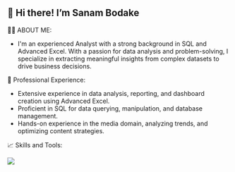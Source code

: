 ## 👋 Hi there! I’m Sanam Bodake

<!--
**SanamBodake/SanamBodake** is a ✨ _special_ ✨ repository because its `README.md` (this file) appears on your GitHub profile.

Here are some ideas to get you started: -->
🤵‍♀️ ABOUT ME:
- I'm an experienced Analyst with a strong background in SQL and Advanced Excel. With a passion for data analysis and problem-solving, I specialize in extracting meaningful insights from complex datasets to drive business decisions.

💼 Professional Experience:
- Extensive experience in data analysis, reporting, and dashboard creation using Advanced Excel.
- Proficient in SQL for data querying, manipulation, and database management.
- Hands-on experience in the media domain, analyzing trends, and optimizing content strategies.

📈 Skills and Tools:

![](https://www.google.com/imgres?imgurl=https%3A%2F%2Fupload.wikimedia.org%2Fwikipedia%2Fcommons%2Fthumb%2F3%2F34%2FMicrosoft_Office_Excel_%25282019%25E2%2580%2593present%2529.svg%2F1101px-Microsoft_Office_Excel_%25282019%25E2%2580%2593present%2529.svg.png&tbnid=7nudeqO_cIOhPM&vet=12ahUKEwjE1bKVr_uGAxUD9qACHXY1BRIQMygAegQIARBH..i&imgrefurl=https%3A%2F%2Fcommons.wikimedia.org%2Fwiki%2FFile%3AMicrosoft_Office_Excel_(2019%25E2%2580%2593present).svg&docid=g4jfCsZWP8CkFM&w=1101&h=1024&q=excel%20logo%202021&hl=en&ved=2ahUKEwjE1bKVr_uGAxUD9qACHXY1BRIQMygAegQIARBH)

